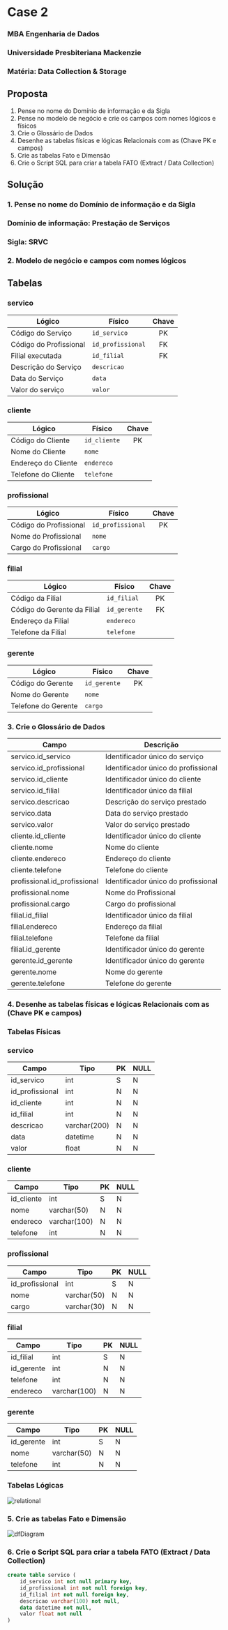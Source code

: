 # Case 2
### MBA Engenharia de Dados
### Universidade Presbiteriana Mackenzie
### Matéria: Data Collection & Storage

## Proposta 
1. Pense no nome do Domínio de informação e da Sigla
2. Pense no modelo de negócio e crie os campos com nomes lógicos e físicos
3. Crie o Glossário de Dados
4. Desenhe as tabelas físicas e lógicas Relacionais com as (Chave PK e campos)
5. Crie as tabelas Fato e Dimensão
6. Crie o Script SQL para criar a tabela FATO (Extract / Data Collection)

## Solução

### 1. Pense no nome do Domínio de informação e da Sigla
### Domínio de informação: Prestação de Serviços
### Sigla: SRVC

### 2. Modelo de negócio e campos com nomes lógicos

## Tabelas

### servico

|Lógico                 |   Físico          |   Chave   |
|-----------------------|---------------    |:---------:|
|Código do Serviço      |`id_servico`       |PK         |
|Código do Profissional |`id_profissional`  |FK         |
|Filial executada       |`id_filial`        |FK         |
|Descrição do Serviço   |`descricao`        |           |
|Data do Serviço        |`data`             |           |
|Valor do serviço       |`valor`            |           |

### cliente

|Lógico                 |   Físico      |   Chave   |
|-----------------------|---------------|:---------:|
|Código do Cliente      |`id_cliente`   |PK         |
|Nome do Cliente        |`nome`         |           |
|Endereço do Cliente    |`endereco`     |           |
|Telefone do Cliente    |`telefone`     |           |

### profissional

|Lógico                 |       Físico      |   Chave   |
|-----------------------|---------------    |:---------:|
|Código do Profissional |`id_profissional`  |PK         |
|Nome do Profissional   |`nome`             |           |
|Cargo do Profissional  |`cargo`            |           |

### filial

|Lógico                     |       Físico      |   Chave   |
|---------------------------|-------------------|:---------:|
|Código da Filial           |`id_filial`        |PK         |
|Código do Gerente da Filial|`id_gerente`       |FK         |
|Endereço da Filial         |`endereco`         |           |
|Telefone da Filial         |`telefone`         |           |

### gerente

|Lógico                 |       Físico      |   Chave   |
|-----------------------|-------------------|:---------:|
|Código do Gerente      |`id_gerente`       |PK         |
|Nome do Gerente        |`nome`             |           |
|Telefone do Gerente    |`cargo`            |           |


### 3. Crie o Glossário de Dados

|       Campo                   |   Descrição                       |
|        --                     |       ---                         |
|servico.id_servico             |Identificador único do serviço     |
|servico.id_profissional        |Identificador único do profissional|
|servico.id_cliente             |Identificador único do cliente     |
|servico.id_filial              |Identificador único da filial      |
|servico.descricao              |Descrição do serviço prestado      |
|servico.data                   |Data do serviço prestado           |
|servico.valor                  |Valor do serviço prestado          |
|cliente.id_cliente             |Identificador único do cliente     |
|cliente.nome                   |Nome do cliente                    |
|cliente.endereco               |Endereço do cliente                |
|cliente.telefone               |Telefone do cliente                |
|profissional.id_profissional   |Identificador único do profissional|
|profissional.nome              |Nome do Profissional               |
|profissional.cargo             |Cargo do profissional              |
|filial.id_filial               |Identificador único da filial      |
|filial.endereco                |Endereço da filial                 |
|filial.telefone                |Telefone da filial                 |
|filial.id_gerente              |Identificador único do gerente     |
|gerente.id_gerente             |Identificador único do gerente     |
|gerente.nome                   |Nome do gerente                    |
|gerente.telefone               |Telefone do gerente                |

### 4. Desenhe as tabelas físicas e lógicas Relacionais com as (Chave PK e campos)

### Tabelas Físicas 

### servico
|Campo              |Tipo           |PK |NULL   |
|-                  |-              |-  |-      |
|id_servico         |int            |S  |N      |
|id_profissional    |int            |N  |N      |
|id_cliente         |int            |N  |N      |
|id_filial          |int            |N  |N      |
|descricao          |varchar(200)   |N  |N      |
|data               |datetime       |N  |N      |
|valor              |float          |N  |N      |

### cliente

|Campo              |Tipo           |PK |NULL   |
|-                  |-              |-  |-      |
|id_cliente         |int            |S  |N      |
|nome               |varchar(50)    |N  |N      |
|endereco           |varchar(100)   |N  |N      |
|telefone           |int            |N  |N      |

### profissional

|Campo              |Tipo           |PK |NULL   |
|-                  |-              |-  |-      |
|id_profissional    |int            |S  |N      |
|nome               |varchar(50)    |N  |N      |
|cargo              |varchar(30)    |N  |N      |

### filial

|Campo              |Tipo           |PK |NULL   |
|-                  |-              |-  |-      |
|id_filial          |int            |S  |N      |
|id_gerente         |int            |N  |N      |
|telefone           |int            |N  |N      |
|endereco           |varchar(100)   |N  |N      |

### gerente

|Campo              |Tipo           |PK |NULL   |
|-                  |-              |-  |-      |
|id_gerente         |int            |S  |N      |
|nome               |varchar(50)    |N  |N      |
|telefone           |int            |N  |N      |

### Tabelas Lógicas

![relational](./src/diagrams/relational.png)

### 5. Crie as tabelas Fato e Dimensão

![dfDiagram](./src/diagrams/dfDiagram.png)

### 6. Crie o Script SQL para criar a tabela FATO (Extract / Data Collection)

```sql
create table servico (
    id_servico int not null primary key,
    id_profissional int not null foreign key,
    id_filial int not null foreign key,
    descricao varchar(100) not null,
    data datetime not null,
    valor float not null
)
```